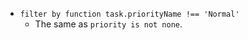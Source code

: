 <!-- placeholder to force blank line before included text -->

- ```filter by function task.priorityName !== 'Normal'```
    - The same as `priority is not none`.


<!-- placeholder to force blank line after included text -->
